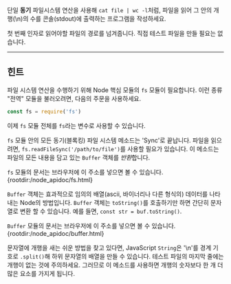 단일 **동기** 파일시스템 연산을 사용해 `cat file | wc -l`처럼, 파일을 읽어 그 안의 개행(\n)의 수를 콘솔(stdout)에 출력하는 프로그램을 작성하세요.

첫 번째 인자로 읽어야할 파일의 경로를 넘겨줍니다. 직접 테스트 파일을 만들 필요는 없습니다.

----------------------------------------------------------------------
## 힌트

파일 시스템 연산을 수행하기 위해 Node 핵심 모듈의 `fs` 모듈이 필요합니다. 이런 종류 "전역" 모듈을 불러오려면, 다음의 주문을 사용하세요.

```js
const fs = require('fs')
```

이제 `fs` 모듈 전체를 `fs`라는 변수로 사용할 수 있습니다.

`fs` 모듈 안의 모든 동기(블록킹) 파일 시스템 메소드는 'Sync'로 끝납니다. 파일을 읽으려면, `fs.readFileSync('/path/to/file')`를 사용할 필요가 있습니다. 이 메소드는 파일의 모든 내용을 담고 있는 `Buffer` 객체를 *반환*합니다.

`fs` 모듈의 문서는 브라우저에 이 주소를 넣으면 볼 수 있습니다.
  {rootdir:/node_apidoc/fs.html}

`Buffer` 객체는 효과적으로 임의의 배열(ascii, 바이너리나 다른 형식의) 데이터를 나타내는 Node의 방법입니다. `Buffer` 객체는 `toString()`를 호출하기만 하면 간단히 문자열로 변환 할 수 있습니다. 예를 들면, `const str = buf.toString()`.

`Buffer` 모듈의 문서는 브라우저에 이 주소를 넣으면 볼 수 있습니다.
  {rootdir:/node_apidoc/buffer.html}

문자열에 개행을 새는 쉬운 방법을 찾고 있다면, JavaScript `String`은 '\n'를 경계 기호로 `.split()`해 하위 문자열의 배열을 만들 수 있습니다. 테스트 파일의 마지막 줄에는 개행이 없는 것에 주의하세요. 그러므로 이 메소드를 사용하면 개행의 숫자보다 한 개 더 많은 요소를 가지게 됩니다.
